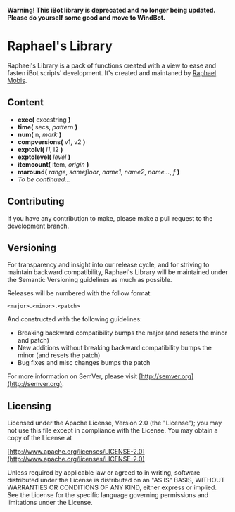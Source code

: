 **Warning! This iBot library is deprecated and no longer being updated. Please do yourself some good and move to WindBot.**


Raphael's Library
=================

Raphael's Library is a pack of functions created with a view to ease and fasten iBot scripts' development. It's created and maintaned by [Raphael Mobis](http://www.tibiaibot.com/forum/member.php?16857-Raphael).



Content
-------

* __exec(__ execstring __)__
* __time(__ secs, _pattern_ __)__
* __num(__ n, _mark_ __)__
* __compversions(__ v1, v2 __)__
* __exptolvl(__ _l1_, l2 __)__
* __exptolevel(__ _level_ __)__
* __itemcount(__ item, _origin_ __)__
* __maround(__ _range_, _samefloor_, _name1_, _name2_, _name..._, _f_ __)__
* _To be continued..._



Contributing
------------

If you have any contribution to make, please make a pull request to the development branch.


Versioning
----------

For transparency and insight into our release cycle, and for striving to maintain backward compatibility, Raphael's Library will be maintained under the Semantic Versioning guidelines as much as possible.

Releases will be numbered with the follow format:

`<major>.<minor>.<patch>`

And constructed with the following guidelines:

* Breaking backward compatibility bumps the major (and resets the minor and patch)
* New additions without breaking backward compatibility bumps the minor (and resets the patch)
* Bug fixes and misc changes bumps the patch

For more information on SemVer, please visit [http://semver.org](http://semver.org).



Licensing
---------

Licensed under the Apache License, Version 2.0 (the "License");
you may not use this file except in compliance with the License.
You may obtain a copy of the License at

[http://www.apache.org/licenses/LICENSE-2.0](http://www.apache.org/licenses/LICENSE-2.0)

Unless required by applicable law or agreed to in writing, software
distributed under the License is distributed on an "AS IS" BASIS,
WITHOUT WARRANTIES OR CONDITIONS OF ANY KIND, either express or implied.
See the License for the specific language governing permissions and
limitations under the License.

